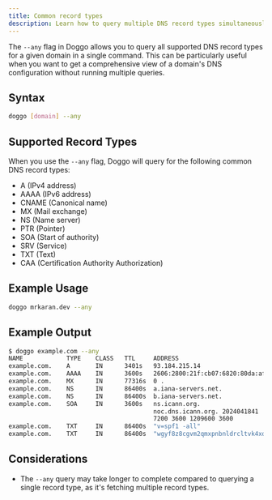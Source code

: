 ```yaml
---
title: Common record types
description: Learn how to query multiple DNS record types simultaneously
---
```


The `--any` flag in Doggo allows you to query all supported DNS record types for a given domain in a single command. This can be particularly useful when you want to get a comprehensive view of a domain's DNS configuration without running multiple queries.

## Syntax

```bash
doggo [domain] --any
```

## Supported Record Types

When you use the `--any` flag, Doggo will query for the following common DNS record types:

- A (IPv4 address)
- AAAA (IPv6 address)
- CNAME (Canonical name)
- MX (Mail exchange)
- NS (Name server)
- PTR (Pointer)
- SOA (Start of authority)
- SRV (Service)
- TXT (Text)
- CAA (Certification Authority Authorization)

## Example Usage

```bash
doggo mrkaran.dev --any
```

## Example Output

```bash
$ doggo example.com --any
NAME            TYPE    CLASS   TTL     ADDRESS                         NAMESERVER
example.com.    A       IN      3401s   93.184.215.14                           127.0.0.53:53
example.com.    AAAA    IN      3600s   2606:2800:21f:cb07:6820:80da:af6b:8b2c  127.0.0.53:53
example.com.    MX      IN      77316s  0 .                                     127.0.0.53:53
example.com.    NS      IN      86400s  a.iana-servers.net.                     127.0.0.53:53
example.com.    NS      IN      86400s  b.iana-servers.net.                     127.0.0.53:53
example.com.    SOA     IN      3600s   ns.icann.org.                           127.0.0.53:53
                                        noc.dns.icann.org. 2024041841
                                        7200 3600 1209600 3600
example.com.    TXT     IN      86400s  "v=spf1 -all"                           127.0.0.53:53
example.com.    TXT     IN      86400s  "wgyf8z8cgvm2qmxpnbnldrcltvk4xqfn"      127.0.0.53:53
```

## Considerations

- The `--any` query may take longer to complete compared to querying a single record type, as it's fetching multiple record types.
